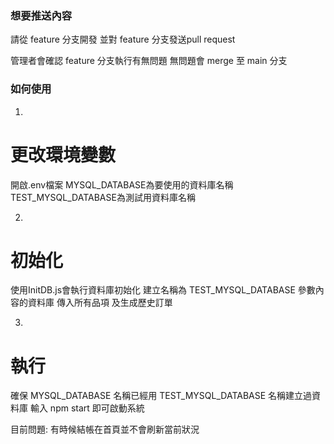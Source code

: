 ### 想要推送內容
請從 feature 分支開發
並對 feature 分支發送pull request

管理者會確認 feature 分支執行有無問題
無問題會 merge 至 main 分支

### 如何使用

1.
# 更改環境變數
開啟.env檔案
MYSQL_DATABASE為要使用的資料庫名稱
TEST_MYSQL_DATABASE為測試用資料庫名稱

2.
# 初始化
使用InitDB.js會執行資料庫初始化
建立名稱為 TEST_MYSQL_DATABASE 參數內容的資料庫
傳入所有品項
及生成歷史訂單

3.
# 執行
確保 MYSQL_DATABASE 名稱已經用 TEST_MYSQL_DATABASE 名稱建立過資料庫
輸入 npm start 即可啟動系統



目前問題:
有時候結帳在首頁並不會刷新當前狀況
